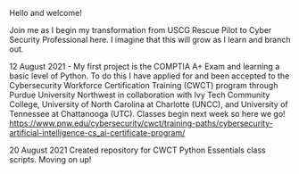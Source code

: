 Hello and welcome! 

Join me as I begin my transformation from USCG Rescue Pilot to Cyber Security Professional here. I imagine that this will grow as I learn and branch out. 

12 August 2021 - My first project is the COMPTIA A+ Exam and learning a basic level of Python. To do this I have applied for and been accepted to the Cybersecurity Workforce Certification Training (CWCT) program through Purdue University Northwest in collaboration with Ivy Tech Community College, University of North Carolina at Charlotte (UNCC), and University of Tennessee at Chattanooga (UTC). Classes begin next week so here we go! https://www.pnw.edu/cybersecurity/cwct/training-paths/cybersecurity-artificial-intelligence-cs_ai-certificate-program/

20 August 2021
Created repository for CWCT Python Essentials class scripts. Moving on up!



